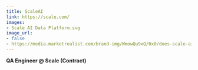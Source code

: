 ```yaml
---
title: ScaleAI
link: https://scale.com/
images:
- Scale AI Data Platform.svg
image_url:
- false
- https://media.marketrealist.com/brand-img/WmowQu9xQ/0x0/does-scale-ai-have-stock-1653653458814.jpg
---
```


**QA Engineer @ Scale (Contract)**